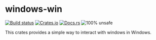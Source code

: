 windows-win
==============

[![Build status](https://ci.appveyor.com/api/projects/status/github/DoumanAsh/windows-win-rs?branch=master&svg=true)](https://ci.appveyor.com/project/DoumanAsh/windows-win-rs)
[![Crates.io](https://img.shields.io/crates/v/windows-win.svg)](https://crates.io/crates/windows-win)
[![Docs.rs](https://docs.rs/windows-win/badge.svg)](https://docs.rs/windows-win/*/x86_64-pc-windows-gnu/windows_win/)
![100% unsafe](https://img.shields.io/badge/unsafe-100%25-blue.svg)

This crates provides a simple way to interact with windows in Windows.
